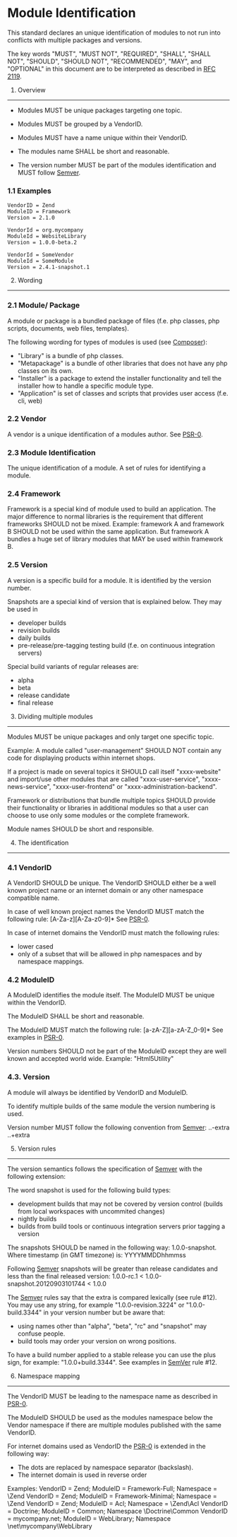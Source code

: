 Module Identification
=====================

This standard declares an unique identification of modules to not run into
conflicts with multiple packages and versions.

The key words "MUST", "MUST NOT", "REQUIRED", "SHALL", "SHALL NOT", "SHOULD",
"SHOULD NOT", "RECOMMENDED", "MAY", and "OPTIONAL" in this document are to be
interpreted as described in [RFC 2119][].

[RFC 2119]: http://www.ietf.org/rfc/rfc2119.txt
[PSR-0]: https://github.com/php-fig/fig-standards/blob/master/accepted/PSR-0.md
[Semver]: http://semver.org/
[Composer]: http://getcomposer.org/doc

1. Overview
-----------

- Modules MUST be unique packages targeting one topic.

- Modules MUST be grouped by a VendorID.

- Modules MUST have a name unique within their VendorID.

- The modules name SHALL be short and reasonable.

- The version number MUST be part of the modules identification and
  MUST follow [Semver][].

### 1.1 Examples

    VendorID = Zend
    ModuleID = Framework
    Version = 2.1.0
    
    VendorId = org.mycompany
    ModuleId = WebsiteLibrary
    Version = 1.0.0-beta.2
    
    VendorId = SomeVendor
    ModuleId = SomeModule
    Version = 2.4.1-snapshot.1


2. Wording
----------

### 2.1 Module/ Package

A module or package is a bundled package of files (f.e. php classes, php scripts, documents, web files,
templates).

The following wording for types of modules is used (see [Composer][]):
- "Library" is a bundle of php classes.
- "Metapackage" is a bundle of other libraries that does not have any php classes on its own.
- "Installer" is a package to extend the installer functionality and tell the installer how
  to handle a specific module type.
- "Application" is set of classes and scripts that provides user access (f.e. cli, web)

### 2.2 Vendor

A vendor is a unique identification of a modules author. See [PSR-0][].

### 2.3 Module Identification

The unique identification of a module. A set of rules for identifying a module.

### 2.4 Framework

Framework is a special kind of module used to build an application. The major difference
to normal libraries is the requirement that different frameworks SHOULD not be mixed. Example:
framework A and framework B SHOULD not be used within the same application. But framework A
bundles a huge set of library modules that MAY be used within framework B.

### 2.5 Version

A version is a specific build for a module. It is identified by the version number.

Snapshots are a special kind of version that is explained below. They may be used in
- developer builds
- revision builds
- daily builds
- pre-release/pre-tagging testing build (f.e. on continuous integration servers)

Special build variants of regular releases are:
- alpha
- beta
- release candidate
- final release


3. Dividing multiple modules
----------------------------

Modules MUST be unique packages and only target one specific topic.

Example: A module called "user-management" SHOULD NOT contain any code for displaying products
within internet shops.

If a project is made on several topics it SHOULD call itself "xxxx-website" and
import/use other modules that are called "xxxx-user-service", "xxxx-news-service",
"xxxx-user-frontend" or "xxxx-administration-backend".

Framework or distributions that bundle multiple topics SHOULD provide their functionality
or libraries in additional modules so that a user can choose to use only some modules or
the complete framework.

Module names SHOULD be short and responsible.


4. The identification
---------------------

### 4.1 VendorID

A VendorID SHOULD be unique. The VendorID SHOULD either be a well known project name or
an internet domain or any other namespace compatible name.

In case of well known project names the VendorID MUST match the following rule:
[A-Za-z][A-Za-z0-9]*
See [PSR-0][].

In case of internet domains the VendorID must match the following rules:
- lower cased
- only of a subset that will be allowed in php namespaces and by namespace mappings.

### 4.2 ModuleID

A ModuleID identifies the module itself. The ModuleID MUST be unique within the
VendorID.

The ModuleID SHALL be short and reasonable.

The ModuleID MUST match the following rule:
[a-zA-Z][a-zA-Z_0-9]*
See examples in [PSR-0][].

Version numbers SHOULD not be part of the ModuleID except they are well known and accepted
world wide. Example: "Html5Utility"


### 4.3. Version

A module will always be identified by VendorID and ModuleID.

To identify multiple builds of the same module the version numbering is used.

Version number MUST follow the following convention from [Semver][]:
<major>.<minor>.<fixlevel>-extra
<major>.<minor>.<fixlevel>+extra


5. Version rules
----------------

The version semantics follows the specification of [Semver][] with the following
extension:

The word snapshot is used for the following build types:

- development builds that may not be covered by version control (builds from local workspaces
  with uncommited changes)
- nightly builds
- builds from build tools or continuous integration servers prior tagging a version

The snapshots SHOULD be named in the following way:
    1.0.0-snapshot.<timestamp>
Where timestamp (in GMT timezone) is:
    YYYYMMDDhhmmss

Following [Semver][] snapshots will be greater than release candidates and less than the
final released version: 1.0.0-rc.1 < 1.0.0-snapshot.20120903101744 < 1.0.0

The [Semver][] rules say that the extra is compared lexically (see rule #12). You may use
any string, for example "1.0.0-revision.3224" or "1.0.0-build.3344" in your version number
but be aware that:
- using names other than "alpha", "beta", "rc" and "snapshot" may confuse people.
- build tools may order your version on wrong positions.

To have a build number applied to a stable release you can use the plus sign, for example:
"1.0.0+build.3344". See examples in [SemVer][] rule #12.


6. Namespace mapping
--------------------

The VendorID MUST be leading to the namespace name as described in [PSR-0][].

The ModuleID SHOULD be used as the modules namespace below the Vendor namespace if
there are multiple modules published with the same VendorID.

For internet domains used as VendorID the [PSR-0][] is extended in the following
way:
- The dots are replaced by namespace separator (backslash).
- The internet domain is used in reverse order

Examples:
    VendorID = Zend; ModuleID = Framework-Full; Namespace = \Zend
    VendorID = Zend; ModuleID = Framework-Minimal; Namespace = \Zend
    VendorID = Zend; ModuleID = Acl; Namespace = \Zend\Acl
    VendorID = Doctrine; ModuleID = Common; Namespace \Doctrine\Common
    VendorID = mycompany.net; ModuleID = WebLibrary; Namespace \net\mycompany\WebLibrary


    